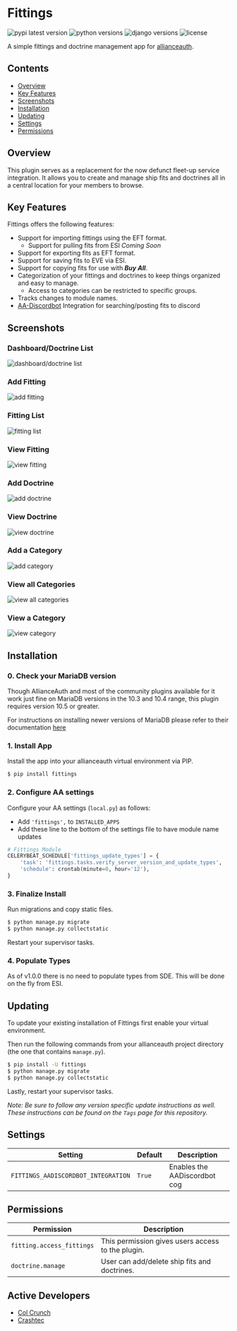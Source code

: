 # Fittings
![pypi latest version](https://img.shields.io/pypi/v/fittings?label=latest)
![python versions](https://img.shields.io/pypi/pyversions/fittings)
![django versions](https://img.shields.io/pypi/djversions/fittings?label=django)
![license](https://img.shields.io/pypi/l/fittings?color=green)

A simple fittings and doctrine management app for [allianceauth](https://gitlab.com/allianceauth/allianceauth).

## Contents

- [Overview](#overview)
- [Key Features](#key-features)
- [Screenshots](#screenshots)
- [Installation](#installation)
- [Updating](#updating)
- [Settings](#settings)
- [Permissions](#permissions)


## Overview
This plugin serves as a replacement for the now defunct fleet-up service integration. It allows you to create and manage ship fits and doctrines all in a 
central location for your members to browse.

## Key Features
Fittings offers the following features:

* Support for importing fittings using the EFT format. 
  * Support for pulling fits from ESI *Coming Soon*
* Support for exporting fits as EFT format.
* Support for saving fits to EVE via ESI.
* Support for copying fits for use with ***Buy All***.
* Categorization of your fittings and doctrines to keep things organized
and easy to manage.
  * Access to categories can be restricted to specific groups.
* Tracks changes to module names.
* [AA-Discordbot](https://github.com/pvyParts/allianceauth-discordbot) Integration for searching/posting fits to discord

## Screenshots

### Dashboard/Doctrine List
![dashboard/doctrine list](https://i.imgur.com/AUla6oR.png)

### Add Fitting
![add fitting](https://i.imgur.com/09Ht3Zy.png)

### Fitting List
![fitting list](https://i.imgur.com/JTyaot7.png)

### View Fitting
![view fitting](https://i.imgur.com/3H2PgXC.png)

### Add Doctrine
![add doctrine](https://i.imgur.com/WWSJHmb.png)

### View Doctrine
![view doctrine](https://i.imgur.com/9IJN3jt.png)

### Add a Category
![add category](https://i.imgur.com/0ytpF66.png)

### View all Categories
![view all categories](https://i.imgur.com/kRyr34p.png)

### View a Category
![view category](https://i.imgur.com/hs7DDqp.png)

## Installation
### 0. Check your MariaDB version
Though AllianceAuth and most of the community plugins available for it work just fine on MariaDB versions in the 10.3 and 10.4
range, this plugin requires version 10.5 or greater.

For instructions on installing newer versions of MariaDB please refer to their documentation [here](https://mariadb.org/download/?t=repo-config)

### 1. Install App
Install the app into your allianceauth virtual environment via PIP.

```bash
$ pip install fittings 
```

### 2. Configure AA settings

Configure your AA settings (`local.py`) as follows:

- Add `'fittings',` to `INSTALLED_APPS`
- Add these line to the bottom of the settings file to have module name updates

```python
# Fittings Module
CELERYBEAT_SCHEDULE['fittings_update_types'] = {
    'task': 'fittings.tasks.verify_server_version_and_update_types',
    'schedule': crontab(minute=0, hour='12'),
}
```
### 3. Finalize Install
Run migrations and copy static files. 

```bash
$ python manage.py migrate
$ python manage.py collectstatic
```

Restart your supervisor tasks.

### 4. Populate Types
As of v1.0.0 there is no need to populate types from SDE. This will be done on the fly from
ESI. 

## Updating
To update your existing installation of Fittings first enable your virtual environment.

Then run the following commands from your allianceauth project directory (the one that contains `manage.py`).

```bash
$ pip install -U fittings
$ python manage.py migrate
$ python manage.py collectstatic
```

Lastly, restart your supervisor tasks.

*Note: Be sure to follow any version specific update instructions as well. These instructions can be found on the `Tags` page for this repository.*

## Settings
Setting | Default | Description
--- | --- | ---
`FITTINGS_AADISCORDBOT_INTEGRATION` | `True` | Enables the AADiscordbot cog

## Permissions

Permission | Description
-- | --
`fitting.access_fittings` | This permission gives users access to the plugin.
`doctrine.manage` | User can add/delete ship fits and doctrines.

## Active Developers
* [Col Crunch](http://gitlab.com/colcrunch)
* [Crashtec](https://gitlab.com/huideaki)